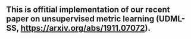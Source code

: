 
## This is offitial implementation of our recent paper on unsupervised metric learning (UDML-SS, https://arxiv.org/abs/1911.07072). 

 
    
